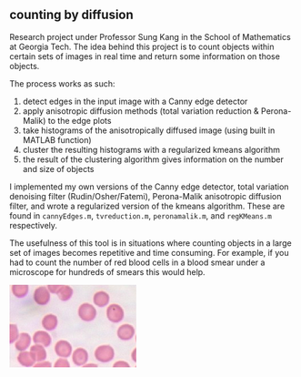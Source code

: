 
## counting by diffusion

Research project under Professor Sung Kang in the School of Mathematics at Georgia Tech. The idea behind this project is to count objects within certain sets of images in real time and return some information on those objects.

The process works as such:
1. detect edges in the input image with a Canny edge detector
2. apply anisotropic diffusion methods (total variation reduction & Perona-Malik) to the edge plots
3. take histograms of the anisotropically diffused image (using built in MATLAB function)
4. cluster the resulting histograms with a regularized kmeans algorithm
5. the result of the clustering algorithm gives information on the number and size of objects

I implemented my own versions of the Canny edge detector, total variation denoising filter (Rudin/Osher/Fatemi), Perona-Malik anisotropic diffusion filter, and wrote a regularized version of the kmeans algorithm. These are found in `cannyEdges.m`, `tvreduction.m`, `peronamalik.m`, and `regKMeans.m` respectively.

The usefulness of this tool is in situations where counting objects in a large set of images becomes repetitive and time consuming. For example, if you had to count the number of red blood cells in a blood smear under a microscope for hundreds of smears this would help.

![alt text](https://raw.githubusercontent.com/sayemmh/counting-by-diffusion/master/img/smear1.png)
